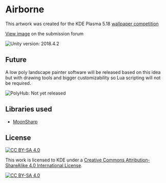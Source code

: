 # Airborne

This artwork was created for the KDE Plasma 5.18 [wallpaper competition](https://community.kde.org/KDE_Visual_Design_Group/Plasma_5.18_Wallpaper_Competition)

[View image](https://forum.kde.org/viewtopic.php?f=313&t=163983) on the submission forum

![Unity version: 2018.4.2](https://img.shields.io/badge/Unity-2018.4.2f1-informational)

## Future

A low poly landscape painter software will be released based on this idea but with drawing tools and bigger customizability so Lua scripting will not be required.

![PolyHub: Not yet released](https://img.shields.io/badge/PolyHub-Not%20yet%20released-red)

## Libraries used

* [MoonSharp](https://github.com/moonsharp-devs/moonsharp)

## License

[![CC BY-SA 4.0][cc-by-sa-shield]][cc-by-sa]

This work is licensed to KDE under a [Creative Commons Attribution-ShareAlike 4.0
International License][cc-by-sa].

[![CC BY-SA 4.0][cc-by-sa-image]][cc-by-sa]

[cc-by-sa]: http://creativecommons.org/licenses/by-sa/4.0/
[cc-by-sa-image]: https://licensebuttons.net/l/by-sa/4.0/88x31.png
[cc-by-sa-shield]: https://img.shields.io/badge/License-CC%20BY--SA%204.0-lightgrey.svg
